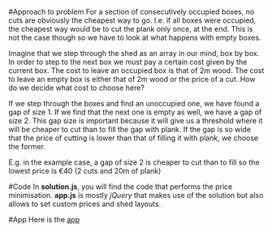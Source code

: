 #Approach to problem
For a section of consecutively occupied boxes, no cuts are obviously the cheapest way to go. I.e. if all boxes were occupied, the cheapest way would be to cut the plank only once, at the end. This is not the case though so we have to look at what happens with empty boxes.

Imagine that we step through the shed as an array in our mind, box by box. In order to step to the next box we must pay a certain cost given by the current box. The cost to leave an occupied box is that of 2m wood. The cost to leave an empty box is either that of 2m wood or the price of a cut. How do we decide what cost to choose here?

If we step through the boxes and find an unoccupied one, we have found a gap of size 1. If we find that the next one is empty as well, we have a gap of size 2. This gap size is important because it will give us a threshold where it will be cheaper to cut than to fill the gap with plank. If the gap is so wide that the price of cutting is lower than that of filling it with plank, we choose the former.

E.g. in the example case, a gap of size 2 is cheaper to cut than to fill so the lowest price is €40 (2 cuts and 20m of plank)

#Code
In **solution.js**, you will find the code that performs the price minimisation. **app.js** is mostly *jQuery* that makes use of the solution but also allows to set custom prices and shed layouts. 

#App
Here is the [app](http://davidnaas.github.io/cowoptimisation) 